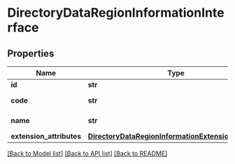 # DirectoryDataRegionInformationInterface

## Properties
Name | Type | Description | Notes
------------ | ------------- | ------------- | -------------
**id** | **str** | Region id | 
**code** | **str** | Region code | 
**name** | **str** | Region name | 
**extension_attributes** | [**DirectoryDataRegionInformationExtensionInterface**](DirectoryDataRegionInformationExtensionInterface.md) |  | [optional] 

[[Back to Model list]](../README.md#documentation-for-models) [[Back to API list]](../README.md#documentation-for-api-endpoints) [[Back to README]](../README.md)


